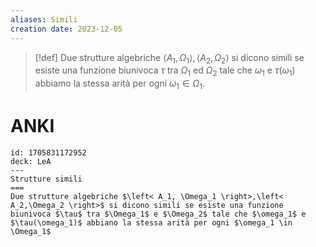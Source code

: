 ```yaml
---
aliases: Simili
creation date: 2023-12-05
---
```


> [!def]
> Due strutture algebriche $\left< A_{1},\Omega_{1} \right>,\left< A_{2},\Omega_{2} \right>$ si dicono simili se esiste una funzione biunivoca $\tau$ tra $\Omega_{1}$ ed $\Omega_{2}$ tale che $\omega_{1}$ e $\tau(\omega_{1})$ abbiamo la stessa arità per ogni $\omega_{1} \in \Omega_{1}$.

# ANKI

```anki
id: 1705831172952
deck: LeA
---
Strutture simili
===
Due strutture algebriche $\left< A_1, \Omega_1 \right>,\left< A_2,\Omega_2 \right>$ si dicono simili se esiste una funzione biunivoca $\tau$ tra $\Omega_1$ e $\Omega_2$ tale che $\omega_1$ e $\tau(\omega_1)$ abbiano la stessa arità per ogni $\omega_1 \in \Omega_1$
```
